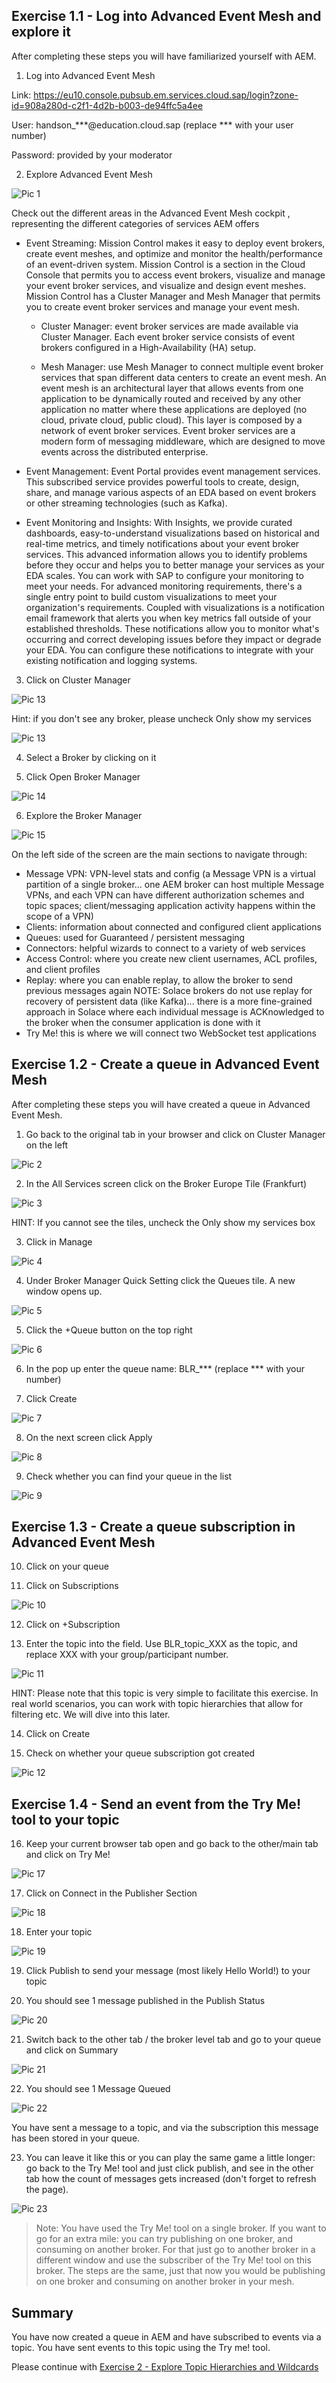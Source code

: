 ## Exercise 1.1 - Log into Advanced Event Mesh and explore it

After completing these steps you will have familiarized yourself with AEM.

1. Log into Advanced Event Mesh

Link: https://eu10.console.pubsub.em.services.cloud.sap/login?zone-id=908a280d-c2f1-4d2b-b003-de94ffc5a4ee

User: handson_***@education.cloud.sap (replace *** with your user number)

Password: provided by your moderator

2. Explore Advanced Event Mesh  

![Pic 1](../../images/ex1-1.png)

Check out the different areas in the Advanced Event Mesh cockpit , representing the different categories of services AEM offers

- Event Streaming: Mission Control makes it easy to deploy event brokers, create event meshes, and optimize and monitor the health/performance of an event-driven system. Mission Control is a section in the Cloud Console that permits you to access event brokers, visualize and manage your event broker services, and visualize and design event meshes. Mission Control has a Cluster Manager and Mesh Manager that permits you to create event broker services and manage your event mesh.

     - Cluster Manager: event broker services are made available via Cluster Manager. Each event broker service consists of event brokers configured in a High-Availability (HA) setup.

     - Mesh Manager: use Mesh Manager to connect multiple event broker services that span different data centers to create an event mesh. An event mesh is an architectural layer that allows events from one application to be dynamically routed and received by any other application no matter where these applications are deployed (no cloud, private cloud, public cloud). This layer is composed by a network of event broker services. Event broker services are a modern form of messaging middleware, which are designed to move events across the distributed enterprise.

- Event Management: Event Portal provides event management services. This subscribed service provides powerful tools to create, design, share, and manage various aspects of an EDA based on event brokers or other streaming technologies (such as Kafka).

- Event Monitoring and Insights: With Insights, we provide curated dashboards, easy-to-understand visualizations based on historical and real-time metrics, and timely notifications about your event broker services. This advanced information allows you to identify problems before they occur and helps you to better manage your services as your EDA scales. You can work with SAP to configure your monitoring to meet your needs. For advanced monitoring requirements, there's a single entry point to build custom visualizations to meet your organization's requirements. Coupled with visualizations is a notification email framework that alerts you when key metrics fall outside of your established thresholds. These notifications allow you to monitor what's occurring and correct developing issues before they impact or degrade your EDA. You can configure these notifications to integrate with your existing notification and logging systems.

3. Click on Cluster Manager

![Pic 13](../../images/ex1-13.png)  

Hint: if you don't see any broker, please uncheck Only show my services

![Pic 13](../../images/ex1-16.png)  

4. Select a Broker by clicking on it

5. Click Open Broker Manager

![Pic 14](../../images/ex1-14.png)  

6. Explore the Broker Manager

![Pic 15](../../images/ex1-15.png)  

On the left side of the screen are the main sections to navigate through:

- Message VPN: VPN-level stats and config (a Message VPN is a virtual partition of a single broker... one AEM broker can host multiple Message VPNs, and each VPN can have different authorization schemes and topic spaces; client/messaging application activity happens within the scope of a VPN)
- Clients: information about connected and configured client applications
- Queues: used for Guaranteed / persistent messaging
- Connectors: helpful wizards to connect to a variety of web services
- Access Control: where you create new client usernames, ACL profiles, and client profiles
- Replay: where you can enable replay, to allow the broker to send previous messages again NOTE: Solace brokers do not use replay for recovery of persistent data (like Kafka)... there is a more fine-grained approach in Solace where each individual message is ACKnowledged to the broker when the consumer application is done with it
- Try Me! this is where we will connect two WebSocket test applications

## Exercise 1.2 - Create a queue in Advanced Event Mesh

After completing these steps you will have created a queue in Advanced Event Mesh.

1. Go back to the original tab in your browser and click on Cluster Manager on the left

![Pic 2](../../images/ex1-2.png)  

2. In the All Services screen click on the Broker Europe Tile (Frankfurt)

![Pic 3](../../images/ex1-3.png)    

HINT: If you cannot see the tiles, uncheck the Only show my services box

3. Click in Manage

![Pic 4](../../images/ex1-4.png)     

4. Under Broker Manager Quick Setting click the Queues tile. A new window opens up.

![Pic 5](../../images/ex1-5.png)      

5. Click the +Queue button on the top right

![Pic 6](../../images/ex1-6.png)        

6. In the pop up enter the queue name: BLR_*** (replace *** with your number)

7. Click Create

![Pic 7](../../images/ex1-7.png)      

8. On the next screen click Apply

![Pic 8](../../images/ex1-8.png)      

9. Check whether you can find your queue in the list  

![Pic 9](../../images/ex1-9.png)   

## Exercise 1.3 - Create a queue subscription in Advanced Event Mesh

10. Click on your queue

11. Click on Subscriptions

![Pic 10](../../images/ex1-10.png)  

12. Click on +Subscription

13. Enter the topic into the field. Use BLR_topic_XXX as the topic, and replace XXX with your group/participant number.

![Pic 11](../../images/ex1-11.png)  

HINT: Please note that this topic is very simple to facilitate this exercise. In real world scenarios, you can work with topic hierarchies that allow for filtering etc. We will dive into this later.

14. Click on Create

15. Check on whether your queue subscription got created

![Pic 12](../../images/ex1-12.png)  

## Exercise 1.4 - Send an event from the Try Me! tool to your topic

16. Keep your current browser tab open and go back to the other/main tab and click on Try Me!

![Pic 17](../../images/ex1-17.png)  

17. Click on Connect in the Publisher Section

![Pic 18](../../images/ex1-18.png)  

18. Enter your topic

![Pic 19](../../images/ex1-19.png)  

19. Click Publish to send your message (most likely Hello World!) to your topic

20. You should see 1 message published in the Publish Status

![Pic 20](../../images/ex1-20.png)  

21. Switch back to the other tab / the broker level tab and go to your queue and click on Summary

![Pic 21](../../images/ex1-21.png)  

22. You should see 1 Message Queued

![Pic 22](../../images/ex1-22.png)  

You have sent a message to a topic, and via the subscription this message has been stored in your queue.

23. You can leave it like this or you can play the same game a little longer: go back to the Try Me! tool and just click publish, and see in the other tab how the count of messages gets increased (don't forget to refresh the page).

![Pic 23](../../images/ex1-23.png)  

> Note: You have used the Try Me! tool on a single broker. If you want to go for an extra mile: you can try publishing on one broker, and consuming on another broker. For that just go to another broker in a different window and use the subscriber of the Try Me! tool on this broker. The steps are the same, just that now you would be publishing on one broker and consuming on another broker in your mesh.
>

## Summary

You have now created a queue in AEM and have subscribed to events via a topic. You have sent events to this topic using the Try me! tool.

Please continue with [Exercise 2 - Explore Topic Hierarchies and Wildcards](../ex2/README.md)
